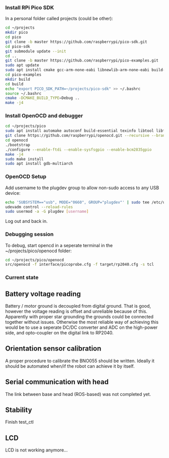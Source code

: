 ### Install RPi Pico SDK
In a personal folder called projects (could be other):
```bash
cd ~/projects
mkdir pico
cd pico
git clone -b master https://github.com/raspberrypi/pico-sdk.git
cd pico-sdk
git submodule update --init
cd ..
git clone -b master https://github.com/raspberrypi/pico-examples.git
sudo apt update
sudo apt install cmake gcc-arm-none-eabi libnewlib-arm-none-eabi build-essential
cd pico-examples
mkdir build
cd build
echo "export PICO_SDK_PATH=~/projects/pico-sdk" >> ~/.bashrc
source ~/.bashrc
cmake -DCMAKE_BUILD_TYPE=Debug ..
make -j4

```
### Install OpenOCD and debugger
```bash
cd ~/projects/pico
sudo apt install automake autoconf build-essential texinfo libtool libftdi-dev libusb-1.0-0-dev
git clone https://github.com/raspberrypi/openocd.git --recursive --branch rp2040 --depth=1
cd openocd
./bootstrap
./configure --enable-ftdi --enable-sysfsgpio --enable-bcm2835gpio
make -j4
sudo make install
sudo apt install gdb-multiarch

```
### OpenOCD Setup
Add username to the plugdev group to allow non-sudo access to any USB device:
```bash
echo 'SUBSYSTEM=="usb", MODE="0660", GROUP="plugdev"' | sudo tee /etc/udev/rules.d/00-usb-permissions.rules
udevadm control --reload-rules
sudo usermod -a -G plugdev [username]
```
Log out and back in.

### Debugging session
To debug, start opencd in a seperate terminal in the ~/projects/pico/openocd folder:
```bash
cd ~/projects/pico/openocd
src/openocd -f interface/picoprobe.cfg -f target/rp2040.cfg -s tcl
```

### Current state
## Battery voltage reading
Battery / motor ground is decoupled from digital ground. That is good, however the voltage reading is offset and unreliable because of this. Apparently with proper star grounding the grounds could be connected together without issues. Otherwise the most reliable way of achieving this would be to use a seperate DC/DC converter and ADC on the high-power side, and opto-coupler on the digital link to RP2040. 

## Orientation sensor calibration
A proper procedure to calibrate the BNO055 should be written. Ideally it should be automated when/if the robot can achieve it by itself.

## Serial communication with head
The link between base and head (ROS-based) was not completed yet.

## Stability
Finish test_ctl

## LCD
LCD is not working anymore...
